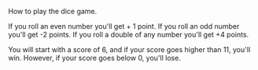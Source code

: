 How to play the dice game.

If you roll an even number you'll get + 1 point.
If you roll an odd number you'll get -2 points.
If you roll a double of any number you'll get +4 points.

You will start with a score of 6, and if your score goes higher than 11, you'll win.
However, if your score goes below 0, you'll lose.